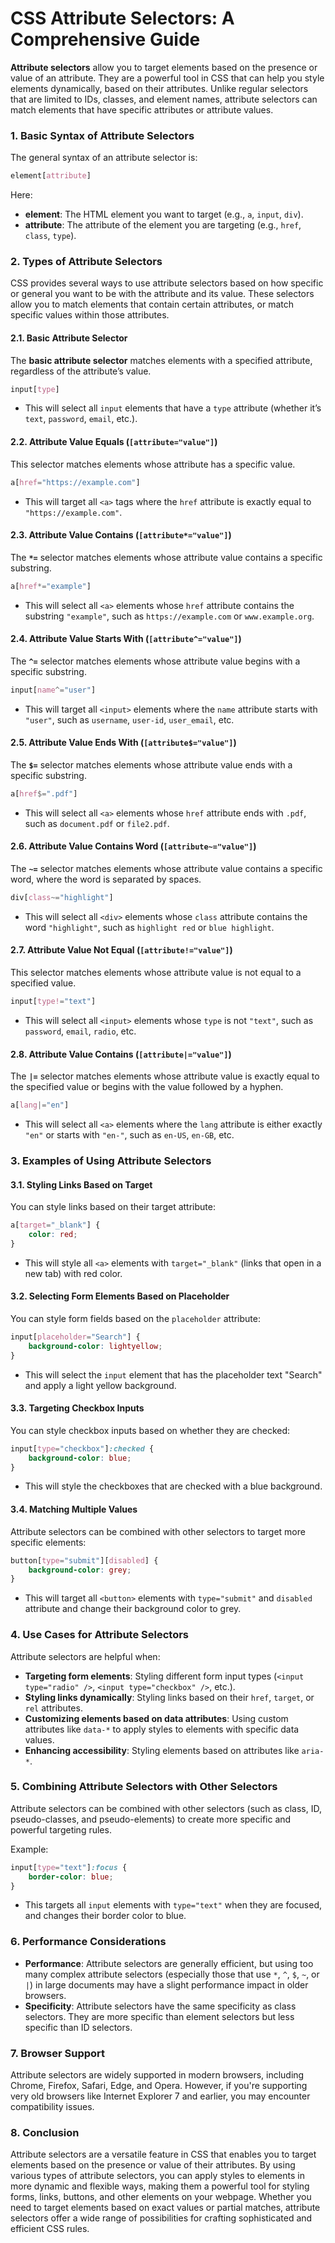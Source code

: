 # CSS Attribute Selectors: A Comprehensive Guide

**Attribute selectors** allow you to target elements based on the presence or value of an attribute. They are a powerful tool in CSS that can help you style elements dynamically, based on their attributes. Unlike regular selectors that are limited to IDs, classes, and element names, attribute selectors can match elements that have specific attributes or attribute values.

### 1. **Basic Syntax of Attribute Selectors**

The general syntax of an attribute selector is:

```css
element[attribute]
```

Here:
- **element**: The HTML element you want to target (e.g., `a`, `input`, `div`).
- **attribute**: The attribute of the element you are targeting (e.g., `href`, `class`, `type`).

### 2. **Types of Attribute Selectors**

CSS provides several ways to use attribute selectors based on how specific or general you want to be with the attribute and its value. These selectors allow you to match elements that contain certain attributes, or match specific values within those attributes.

#### 2.1. **Basic Attribute Selector**

The **basic attribute selector** matches elements with a specified attribute, regardless of the attribute’s value.

```css
input[type]
```

- This will select all `input` elements that have a `type` attribute (whether it’s `text`, `password`, `email`, etc.).

#### 2.2. **Attribute Value Equals (`[attribute="value"]`)**

This selector matches elements whose attribute has a specific value.

```css
a[href="https://example.com"]
```

- This will target all `<a>` tags where the `href` attribute is exactly equal to `"https://example.com"`.

#### 2.3. **Attribute Value Contains (`[attribute*="value"]`)**

The **`*=`** selector matches elements whose attribute value contains a specific substring.

```css
a[href*="example"]
```

- This will select all `<a>` elements whose `href` attribute contains the substring `"example"`, such as `https://example.com` or `www.example.org`.

#### 2.4. **Attribute Value Starts With (`[attribute^="value"]`)**

The **`^=`** selector matches elements whose attribute value begins with a specific substring.

```css
input[name^="user"]
```

- This will target all `<input>` elements where the `name` attribute starts with `"user"`, such as `username`, `user-id`, `user_email`, etc.

#### 2.5. **Attribute Value Ends With (`[attribute$="value"]`)**

The **`$=`** selector matches elements whose attribute value ends with a specific substring.

```css
a[href$=".pdf"]
```

- This will select all `<a>` elements whose `href` attribute ends with `.pdf`, such as `document.pdf` or `file2.pdf`.

#### 2.6. **Attribute Value Contains Word (`[attribute~="value"]`)**

The **`~=`** selector matches elements whose attribute value contains a specific word, where the word is separated by spaces.

```css
div[class~="highlight"]
```

- This will select all `<div>` elements whose `class` attribute contains the word `"highlight"`, such as `highlight red` or `blue highlight`.

#### 2.7. **Attribute Value Not Equal (`[attribute!="value"]`)**

This selector matches elements whose attribute value is not equal to a specified value.

```css
input[type!="text"]
```

- This will select all `<input>` elements whose `type` is not `"text"`, such as `password`, `email`, `radio`, etc.

#### 2.8. **Attribute Value Contains (`[attribute|="value"]`)**

The **`|=`** selector matches elements whose attribute value is exactly equal to the specified value or begins with the value followed by a hyphen.

```css
a[lang|="en"]
```

- This will select all `<a>` elements where the `lang` attribute is either exactly `"en"` or starts with `"en-"`, such as `en-US`, `en-GB`, etc.

### 3. **Examples of Using Attribute Selectors**

#### 3.1. **Styling Links Based on Target**

You can style links based on their target attribute:

```css
a[target="_blank"] {
    color: red;
}
```

- This will style all `<a>` elements with `target="_blank"` (links that open in a new tab) with red color.

#### 3.2. **Selecting Form Elements Based on Placeholder**

You can style form fields based on the `placeholder` attribute:

```css
input[placeholder="Search"] {
    background-color: lightyellow;
}
```

- This will select the `input` element that has the placeholder text "Search" and apply a light yellow background.

#### 3.3. **Targeting Checkbox Inputs**

You can style checkbox inputs based on whether they are checked:

```css
input[type="checkbox"]:checked {
    background-color: blue;
}
```

- This will style the checkboxes that are checked with a blue background.

#### 3.4. **Matching Multiple Values**

Attribute selectors can be combined with other selectors to target more specific elements:

```css
button[type="submit"][disabled] {
    background-color: grey;
}
```

- This will target all `<button>` elements with `type="submit"` and `disabled` attribute and change their background color to grey.

### 4. **Use Cases for Attribute Selectors**

Attribute selectors are helpful when:
- **Targeting form elements**: Styling different form input types (`<input type="radio" />`, `<input type="checkbox" />`, etc.).
- **Styling links dynamically**: Styling links based on their `href`, `target`, or `rel` attributes.
- **Customizing elements based on data attributes**: Using custom attributes like `data-*` to apply styles to elements with specific data values.
- **Enhancing accessibility**: Styling elements based on attributes like `aria-*`.

### 5. **Combining Attribute Selectors with Other Selectors**

Attribute selectors can be combined with other selectors (such as class, ID, pseudo-classes, and pseudo-elements) to create more specific and powerful targeting rules.

Example:

```css
input[type="text"]:focus {
    border-color: blue;
}
```

- This targets all `input` elements with `type="text"` when they are focused, and changes their border color to blue.

### 6. **Performance Considerations**

- **Performance**: Attribute selectors are generally efficient, but using too many complex attribute selectors (especially those that use `*`, `^`, `$`, `~`, or `|`) in large documents may have a slight performance impact in older browsers.
- **Specificity**: Attribute selectors have the same specificity as class selectors. They are more specific than element selectors but less specific than ID selectors.

### 7. **Browser Support**

Attribute selectors are widely supported in modern browsers, including Chrome, Firefox, Safari, Edge, and Opera. However, if you're supporting very old browsers like Internet Explorer 7 and earlier, you may encounter compatibility issues.

### 8. **Conclusion**

Attribute selectors are a versatile feature in CSS that enables you to target elements based on the presence or value of their attributes. By using various types of attribute selectors, you can apply styles to elements in more dynamic and flexible ways, making them a powerful tool for styling forms, links, buttons, and other elements on your webpage. Whether you need to target elements based on exact values or partial matches, attribute selectors offer a wide range of possibilities for crafting sophisticated and efficient CSS rules.